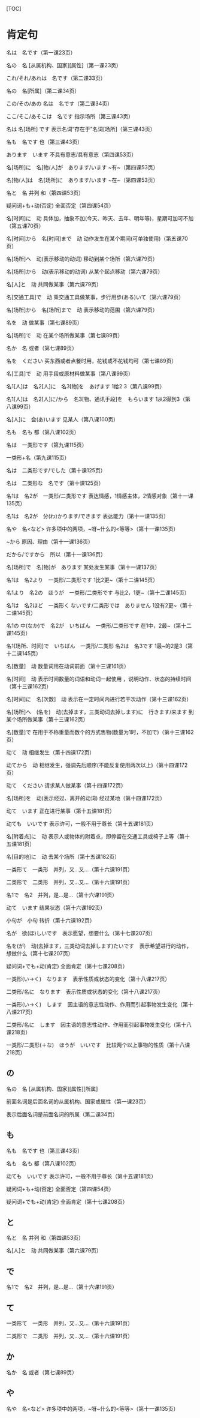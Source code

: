 [TOC]

# 肯定句

名は　名です（第一课23页）

名の　名 [从属机构、国家][属性]（第一课23页）

これ/それ/あれは　名です（第二课33页）

名の　名[所属]（第二课34页）

この/その/あの 名は　名です（第二课34页）

ここ/そこ/あそこは　名です    指示场所（第三课43页）

名は 名[场所] です    表示名词“存在于”名词[场所]（第三课43页）

名も　名です    也（第三课43页）

あります　います    不具有意志/具有意志（第四课53页）

名[场所]に　名[物/人]が　あります/います    ~有~（第四课53页）

名[物/人]は　名[场所]に　あります/います    ~在~（第四课53页）

名と　名    并列 和（第四课53页）

疑问词+も+动(否定)    全面否定（第四课54页）

名[时间]に　动    具体加，抽象不加(今天、昨天、去年、明年等)，星期可加可不加（第五课70页）

名[时间]から　名[时间]まで　动    动作发生在某个期间(可单独使用)（第五课70页）

名[场所]へ　动(表示移动的动词)    移动到某个场所（第六课79页）

名[场所]から　动(表示移动的动词)    从某个起点移动（第六课79页）

名[人]と　动    共同做某事（第六课79页）

名[交通工具]で　动    乘交通工具做某事，步行用歩(ある)いて（第六课79页）

名[场所]から　名[场所]まで　动    表示移动的范围（第六课79页）

名を　动    做某事（第七课89页）

名[场所]で　动    在某个场所做某事（第七课89页）

名か　名    或者（第七课89页）

名を　ください    买东西或者点餐时用，花钱或不花钱均可（第七课89页）

名[工具]で　动    用手段或原材料做某事（第八课99页）

名1[人]は　名2[人]に　名3[物]を　あげます    1给2 3（第八课99页）

名1[人]は　名2[人]に/から　名3[物、通讯手段]を　もらいます    1从2得到3（第八课99页）

名[人]に　会(あ)います    见某人（第八课100页）

名も　名も    都（第八课102页）

名は　一类形です（第九课115页）

一类形+名（第九课115页）

名は　二类形です/でした（第十课125页）

名は　二类形な　名です（第十课125页）

名1は　名2が　一类形/二类形です    表达情感，1情感主体，2情感对象（第十一课135页）

名1は　名2が　分(わ)かります/できます   表达能力（第十一课135页）

名や　名<など>    许多项中的两项，~呀~什么的<等等>（第十一课135页）

~から    原因、理由（第十一课136页）

だから/ですから　所以（第十一课136页）

名[场所]で　名[物]が　あります    某处发生某事（第十一课137页）

名1は　名2より　一类形/二类形です    1比2更~（第十二课145页）

名1より　名2の　ほうが　一类形/二类形です    与比2，1更~（第十二课145页）

名1は　名2ほど　一类形く ないです/二类形では　ありません    1没有2更~（第十二课145页）

名1の 中(なか)で　名2が　いちばん　一类形/二类形です    在1中，2最~（第十二课145页）

名1[场所、时间]で　いちばん　一类形/二类形 名2は　名3です    1最~的2是3（第十二课145页）

名[数量]　动    数量词用在动词前面（第十三课161页）

名[时间]　动    表示时间数量的词语和动词一起使用 ，说明动作、状态的持续时间（第十三课162页）

名[时间]に　名[次数]　动    表示在一定时间内进行若干次动作（第十三课162页）

名[场所]へ　(名を)　动(去掉ます，三类动词去掉します)に　行きます/来ます    到某个场所做某事（第十三课162页）

名[数量]で    在用于不称重量而数个的方式售物(数量为1时，不加で)（第十三课162页）

动て　动    相继发生（第十四课172页）

动てから　动    相继发生，强调先后顺序(不能反复使用两次以上)（第十四课172页）

动て　ください    请求某人做某事（第十四课172页）

名[场所]を　动(表示经过、离开的动词)   经过某地（第十四课172页）

动て　います    正在进行某事（第十五课181页）

动ても　いいです    表示许可，一般不用于尊长（第十五课181页）

名[附着点]に　动    表示人或物体的附着点，即停留在交通工具或椅子上等（第十五课181页）

名[目的地]に　动    去某个场所（第十五课182页）

一类形て　一类形　并列，又…又…（第十六课191页）

二类形で　二类形　并列，又…又…（第十六课191页）

名1で　名2　并列，是…是…（第十六课191页）

动て　います    结果状态（第十六课192页）

小句が　小句    转折（第十六课192页）

名が　欲(ほ)しいです　表示愿望，想要什么（第十七课207页）

名を(が)　动(去掉ます，三类动词去掉します)たいです　表示希望进行的动作，想做什么（第十七课207页）

疑问词+でも+动(肯定)    全面肯定（第十七课208页）

一类形(い→く)　なります　表示性质或状态的变化（第十八课217页）

二类形/名に　なります　表示性质或状态的变化（第十八课217页）

一类形(い→く)　します　因主语的意志性动作、作用而引起事物发生变化（第十八课217页）

二类形/名に　します　因主语的意志性动作、作用而引起事物发生变化（第十八课218页）

一类形/二类形(＋な)　ほうが　いいです　比较两个以上事物的性质（第十八课218页）

## の

名の　名 [从属机构、国家][属性][所属]

前面名词是后面名词的从属机构、国家或属性（第一课23页）

表示后面名词是前面名词的所属（第二课34页）


## も

名も　名です    也（第三课43页）

名も　名も    都（第八课102页）

动ても　いいです    表示许可，一般不用于尊长（第十五课181页）

疑问词+も+动(否定)    全面否定（第四课54页）

疑问词+でも+动(肯定)    全面肯定（第十七课208页）

## と

名と　名    并列 和（第四课53页）

名[人]と　动    共同做某事（第六课79页）

## で

名1で　名2　并列，是…是…（第十六课191页）

## て

一类形て　一类形　并列，又…又…（第十六课191页）

二类形で　二类形　并列，又…又…（第十六课191页）

## か
名か　名    或者（第七课89页）


## や
名や　名<など>    许多项中的两项，~呀~什么的<等等>（第十一课135页）

